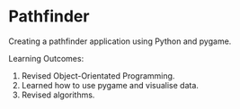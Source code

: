 # Pathfinder
Creating a pathfinder application using Python and pygame.

Learning Outcomes:
1. Revised Object-Orientated Programming.
2. Learned how to use pygame and visualise data.
3. Revised algorithms.

